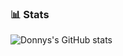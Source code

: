 ### 📊 Stats

![Donnys's GitHub stats](https://github-readme-stats.vercel.app/api?username=Dark3581&show_icons=true&theme=gruvbox)

<!-- ![GitHub Streak](https://streak-stats.demolab.com?user=ForrestKnight&theme=gruvbox&border_radius=4.5) -->

#
